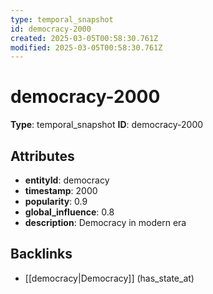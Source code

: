 ```yaml
---
type: temporal_snapshot
id: democracy-2000
created: 2025-03-05T00:58:30.761Z
modified: 2025-03-05T00:58:30.761Z
---
```


# democracy-2000

**Type**: temporal_snapshot
**ID**: democracy-2000

## Attributes

- **entityId**: democracy
- **timestamp**: 2000
- **popularity**: 0.9
- **global_influence**: 0.8
- **description**: Democracy in modern era

## Backlinks

- [[democracy|Democracy]] (has_state_at)

